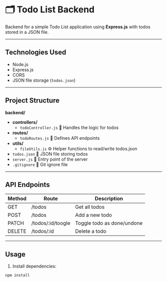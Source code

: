 # 🗂️ Todo List Backend

Backend for a simple Todo List application using **Express.js** with todos stored in a JSON file.

---

## **Technologies Used**

- Node.js
- Express.js
- CORS
- JSON file storage (`todos.json`)

---

## **Project Structure**
**backend/**

- **controllers/**
  - `todoController.js` 📝 Handles the logic for todos
- **routes/**
  - `todoRoutes.js` 🚀 Defines API endpoints
- **utils/**
  - `fileUtils.js` ⚙️ Helper functions to read/write todos.json
- `todos.json` 📄 JSON file storing todos
- `server.js` 🔑 Entry point of the server
- `.gitignore` 🚫 Git ignore file

---

## **API Endpoints**

| Method | Route      | Description                |
| ------ | ---------- | -------------------------- |
| GET    | /todos     | Get all todos              |
| POST   | /todos     | Add a new todo             |
| PATCH  | /todos/:id/toogle | Toggle todo as done/undone |
| DELETE | /todos/:id        | Delete a todo              |

---

## **Usage**

1. Install dependencies:

```bash
npm install

```
